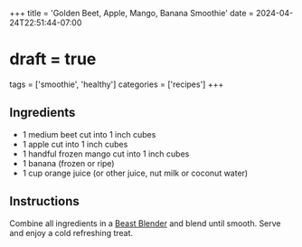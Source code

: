+++
title = 'Golden Beet, Apple, Mango, Banana Smoothie'
date = 2024-04-24T22:51:44-07:00
# draft = true
tags = ['smoothie', 'healthy']
categories = ['recipes']
+++

## Ingredients

- 1 medium beet cut into 1 inch cubes
- 1 apple cut into 1 inch cubes
- 1 handful frozen mango cut into 1 inch cubes
- 1 banana (frozen or ripe)
- 1 cup orange juice (or other juice, nut milk or coconut water)

## Instructions 

Combine all ingredients in a [Beast Blender](https://www.amazon.com/Blender-Smoothies-Kitchen-Countertop-Reusable/dp/B0CP9QTY8Y?crid=1E61SFUZZ73F5&dib=eyJ2IjoiMSJ9.M7OLG2-UIV-lBrE7W9BX8ucZMtHhIDcC-UwXUXU9U483qi6cP44rUCHWY2I7PJ4WYiO1EmfU3ms9xBokwZ8EcBQUAXisNW7FiNskyboX2Lp5VXGo9kZslOh_XGORTGiAfQFS1veAKPaS_PFcUZLF-803jB0x8vOeeq-YBDnhR7fM7TZvzlNIkXSjzxnbpaI5hAB3RpE1ujjpu8T380qVi1VB4j446mC4Cb1Go9nPgj4.o1VG1idGoid0PgxqAEf3rpDwLRsmDXcShm7VIoJsF04&dib_tag=se&keywords=beast+blender&qid=1714024895&sprefix=beast%2Caps%2C127&sr=8-5&linkCode=ll1&tag=grrquarterly-20&linkId=3ed11397c0f18dbbc50d10164de7ba74&language=en_US&ref_=as_li_ss_tl) and blend until smooth. Serve and enjoy a cold refreshing treat.